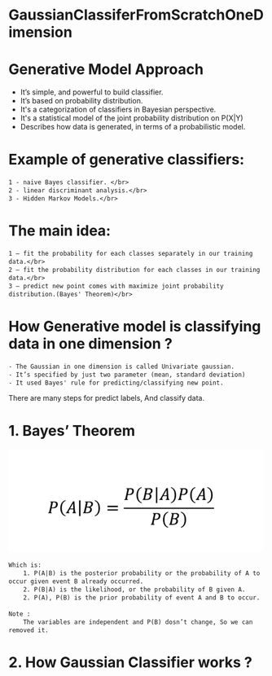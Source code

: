 # GaussianClassiferFromScratchOneDimension

# Generative Model Approach

  - It’s simple, and powerful to build classifier.
  - It’s based on probability distribution.
  - It's a categorization of classifiers in Bayesian perspective. 
  - It's a statistical model of the joint probability distribution on P(X|Y)
  - Describes how data is generated, in terms of a probabilistic model.

# Example of generative classifiers:

    1 - naive Bayes classifier. </br>
    2 - linear discriminant analysis.</br>
    3 - Hidden Markov Models.</br>
  
 # The main idea:

    1 – fit the probability for each classes separately in our training data.</br>
    2 – fit the probability distribution for each classes in our training data.</br>
    3 – predict new point comes with maximize joint probability distribution.(Bayes' Theorem)</br>
 # How Generative model is classifying data in one dimension ?
 	- The Gaussian in one dimension is called Univariate gaussian.
	- It’s specified by just two parameter (mean, standard deviation)
  	- It used Bayes' rule for predicting/classifying new point.
   There are many steps for predict labels, And classify data.

# 1. Bayes’ Theorem
	
 <img src="Pic/bays.png" width="500" >
 
 	Which is:
		1. P(A|B) is the posterior probability or the probability of A to occur given event B already occurred.
		2. P(B|A) is the likelihood, or the probability of B given A.
		2. P(A), P(B) is the prior probability of event A and B to occur.
	
	Note :
		The variables are independent and P(B) dosn’t change, So we can removed it.
	
# 2. How Gaussian Classifier works ?
	
  
